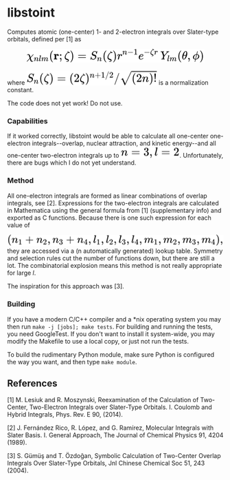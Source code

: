 # libstoint

Computes atomic (one-center) 1- and 2-electron integrals over Slater-type orbitals, defined per [1] as

<!-- $$
\chi_{nlm}(\mathbf{r};\zeta)=S_n(\zeta)r^{n-1} e^{-\zeta r}\, Y_{lm}(\theta,\phi)
$$ --> 

<div align="center"><img style="background: white;" src="svg/K5eJjaCOIR.svg"></div>

where <!-- $S_n(\zeta)=(2\zeta)^{n+1/2} / \sqrt{(2n)!}$ --> <img style="transform: translateY(0.1em); background: white;" src="svg/oYNINfj1ie.svg"> is a normalization constant.

The code does not yet work! Do not use.

### Capabilities

If it worked correctly, libstoint would be able to calculate all one-center one-electron integrals--overlap, nuclear attraction, and kinetic energy--and all one-center two-electron integrals up to <!-- $n=3, l=2$ --> <img style="transform: translateY(0.1em); background: white;" src="svg/i98IDQtzDZ.svg">. Unfortunately, there are bugs which I do not yet understand.


### Method

All one-electron integrals are formed as linear combinations of overlap integrals, see [2]. Expressions for the two-electron integrals are calculated in Mathematica using the general formula from [1] (supplementary info) and exported as C functions. Because there is one such expression for each value of
<!-- $$
(n_1 + n_2, n_3 + n_4, l_1, l_2, l_3, l_4, m_1, m_2, m_3, m_4),
$$ --> 
<div align="center"><img style="background: white;" src="svg/BGKwrgDWmv.svg"></div>
 they are accessed via a (n automatically generated) lookup table. Symmetry and selection rules cut the number of functions down, but there are still a lot. The combinatorial explosion means this method is not really appropriate for large <em>l</em>.

The inspiration for this approach was [3].

### Building
If you have a modern C/C++ compiler and a *nix operating system you may then run `make -j [jobs]; make tests`. For building and running the tests, you need GoogleTest. If you don't want to install it system-wide, you may modify the Makefile to use a local copy, or just not run the tests.

To build the rudimentary Python module, make sure Python is configured the way you want, and then type `make module`.

## References
[1] M. Lesiuk and R. Moszynski, Reexamination of the Calculation of Two-Center, Two-Electron Integrals over Slater-Type Orbitals. I. Coulomb and Hybrid Integrals, Phys. Rev. E 90, (2014).

[2] J. Fernández Rico, R. López, and G. Ramírez, Molecular Integrals with Slater Basis. I. General Approach, The Journal of Chemical Physics 91, 4204 (1989).

[3] S. Gümüş and T. Özdoǧan, Symbolic Calculation of Two-Center Overlap Integrals Over Slater-Type Orbitals, Jnl Chinese Chemical Soc 51, 243 (2004).